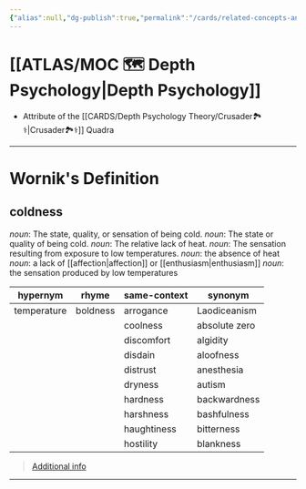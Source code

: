 ```yaml
---
{"alias":null,"dg-publish":true,"permalink":"/cards/related-concepts-and-theories/coldness/","dgPassFrontmatter":true,"created":"2023-05-10T21:31:52.959+02:00","updated":"2023-05-10T21:36:27.068+02:00"}
---
```


# [[ATLAS/MOC 🗺️ Depth Psychology\|Depth Psychology]] 
- Attribute of the [[CARDS/Depth Psychology Theory/Crusader🏞️⚕️\|Crusader🏞️⚕️]] Quadra 

---
# Wornik's Definition
## coldness
*noun*: The state, quality, or sensation of being cold.
*noun*: The state or quality of being cold.
*noun*: The relative lack of heat.
*noun*: The sensation resulting from exposure to low temperatures.
*noun*: the absence of heat
*noun*: a lack of [[affection\|affection]] or [[enthusiasm\|enthusiasm]]
*noun*: the sensation produced by low temperatures

| hypernym |rhyme |same-context |synonym |
| --- | --- | --- | --- |
| temperature | boldness | arrogance | Laodiceanism |
| | | coolness | absolute zero |
| | | discomfort | algidity |
| | | disdain | aloofness |
| | | distrust | anesthesia |
| | | dryness | autism |
| | | hardness | backwardness |
| | | harshness | bashfulness |
| | | haughtiness | bitterness |
| | | hostility | blankness |

> [Additional info](https://www.wordnik.com/words/coldness)
---